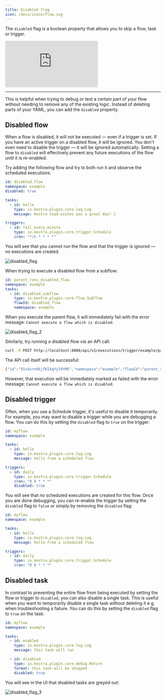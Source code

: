 ```yaml
---
title: Disabled flag
icon: /docs/icons/flow.svg
---
```


The `disabled` flag is a boolean property that allows you to skip a flow, task or trigger.

<div class="video-container">
  <iframe src="https://www.youtube.com/embed/FcDsU1YIToI?si=xc5fuRlIDaWNUjWn" title="YouTube video player" frameborder="0" allow="accelerometer; autoplay; clipboard-write; encrypted-media; gyroscope; picture-in-picture; web-share" referrerpolicy="strict-origin-when-cross-origin" allowfullscreen></iframe>
</div>

---

This is helpful when trying to debug or test a certain part of your flow without needing to remove any of the existing logic. Instead of deleting parts of your YAML, you can add the `disabled` property.

## Disabled flow

When a flow is disabled, it will not be executed — even if a trigger is set. If you have an active trigger on a disabled flow, it will be ignored. You don't even need to disable the trigger — it will be ignored automatically. Setting a flow to `disabled` will effectively prevent any future executions of the flow until it is re-enabled.

Try adding the following flow and try to both run it and observe the scheduled executions:

```yaml
id: disabled_flow
namespace: example
disabled: true

tasks:
  - id: hello
    type: io.kestra.plugin.core.log.Log
    message: Kestra team wishes you a great day! 👋

triggers:
  - id: fail_every_minute
    type: io.kestra.plugin.core.trigger.Schedule
    cron: "*/1 * * * *"
```

You will see that you cannot run the flow and that the trigger is ignored — no executions are created.

![disabled_flag](/docs/concepts/disabled_flag_1.png)

When trying to execute a disabled flow from a subflow:

```yaml
id: parent_runs_disabled_flow
namespace: example
tasks:
  - id: disabled_subflow
    type: io.kestra.plugin.core.flow.Subflow
    flowId: disabled_flow
    namespace: example
```

When you execute the parent flow, it will immediately fail with the error message: `Cannot execute a flow which is disabled`.

![disabled_flag_2](/docs/concepts/disabled_flag_2.png)

Similarly, try running a disabled flow via an API call:

```bash
curl -X POST http://localhost:8080/api/v1/executions/trigger/example/parent_runs_disabled_flow
```

The API call itself will be successful:

```bash
{"id":"5ScXvrnOkjfKIXqYylRYME","namespace":"example","flowId":"parent_runs_disabled_flow","flowRevision":1,"state":{"current":"CREATED","histories":[{"state":"CREATED","date":"2024-01-19T20:38:48.474047013Z"}],"duration":"PT0.011094958S","startDate":"2024-01-19T20:38:48.474047013Z"},"originalId":"5ScXvrnOkjfKIXqYylRYME"}%
```

However, that execution will be immediately marked as failed with the error message: `Cannot execute a flow which is disabled`.

## Disabled trigger

Often, when you use a Schedule trigger, it's useful to disable it temporarily. For example, you may want to disable a trigger while you are debugging a flow. You can do this by setting the `disabled` flag to `true` on the trigger:

```yaml
id: myflow
namespace: example

tasks:
  - id: hello
    type: io.kestra.plugin.core.log.Log
    message: hello from a scheduled flow

triggers:
  - id: daily
    type: io.kestra.plugin.core.trigger.Schedule
    cron: "0 9 * * *"
    disabled: true
```

You will see that no scheduled executions are created for this flow. Once you are done debugging, you can re-enable the trigger by setting the `disabled` flag to `false` or simply by removing the `disabled` flag:

```yaml
id: myflow
namespace: example

tasks:
  - id: hello
    type: io.kestra.plugin.core.log.Log
    message: hello from a scheduled flow

triggers:
  - id: daily
    type: io.kestra.plugin.core.trigger.Schedule
    cron: "0 9 * * *"
```

## Disabled task

In contrast to preventing the entire flow from being executed by setting the flow or trigger to `disabled`, you can also disable a single task. This is useful when you want to temporarily disable a single task without deleting it e.g. when troubleshooting a failure. You can do this by setting the `disabled` flag to `true` on the task:

```yaml
id: myflow
namespace: example

tasks:
  - id: enabled
    type: io.kestra.plugin.core.log.Log
    message: this task will run

  - id: disabled
    type: io.kestra.plugin.core.debug.Return
    format: this task will be skipped
    disabled: true
```

You will see in the UI that disabled tasks are greyed out:

![disabled_flag_3](/docs/concepts/disabled_flag_3.png)

